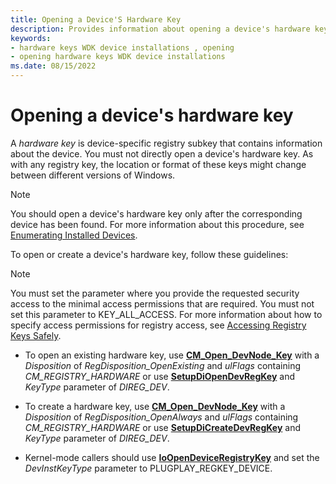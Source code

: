 ```yaml
---
title: Opening a Device'S Hardware Key
description: Provides information about opening a device's hardware key.
keywords:
- hardware keys WDK device installations , opening
- opening hardware keys WDK device installations
ms.date: 08/15/2022
---
```


# Opening a device's hardware key

A *hardware key* is device-specific registry subkey that contains information about the device. You must not directly open a device's hardware key. As with any registry key, the location or format of these keys might change between different versions of Windows.

> [!NOTE]
> You should open a device's hardware key only after the corresponding device has been found. For more information about this procedure, see [Enumerating Installed Devices](enumerating-installed-devices.md).

To open or create a device's hardware key, follow these guidelines:

> [!NOTE]
> You must set the parameter where you provide the requested security access to the minimal access permissions that are required. You must not set this parameter to KEY_ALL_ACCESS. For more information about how to specify access permissions for registry access, see [Accessing Registry Keys Safely](accessing-registry-keys-safely.md).

- To open an existing hardware key, use [**CM_Open_DevNode_Key**](/windows/win32/api/cfgmgr32/nf-cfgmgr32-cm_open_devnode_key) with a *Disposition* of *RegDisposition_OpenExisting* and *ulFlags* containing *CM_REGISTRY_HARDWARE* or use [**SetupDiOpenDevRegKey**](/windows/win32/api/setupapi/nf-setupapi-setupdiopendevregkey) and *KeyType* parameter of *DIREG_DEV*.

- To create a hardware key, use [**CM_Open_DevNode_Key**](/windows/win32/api/cfgmgr32/nf-cfgmgr32-cm_open_devnode_key) with a *Disposition* of *RegDisposition_OpenAlways* and *ulFlags* containing *CM_REGISTRY_HARDWARE* or use [**SetupDiCreateDevRegKey**](/windows/win32/api/setupapi/nf-setupapi-setupdicreatedevregkeya) and *KeyType* parameter of *DIREG_DEV*.

- Kernel-mode callers should use [**IoOpenDeviceRegistryKey**](/windows-hardware/drivers/ddi/wdm/nf-wdm-ioopendeviceregistrykey) and set the *DevInstKeyType* parameter to PLUGPLAY_REGKEY_DEVICE.
